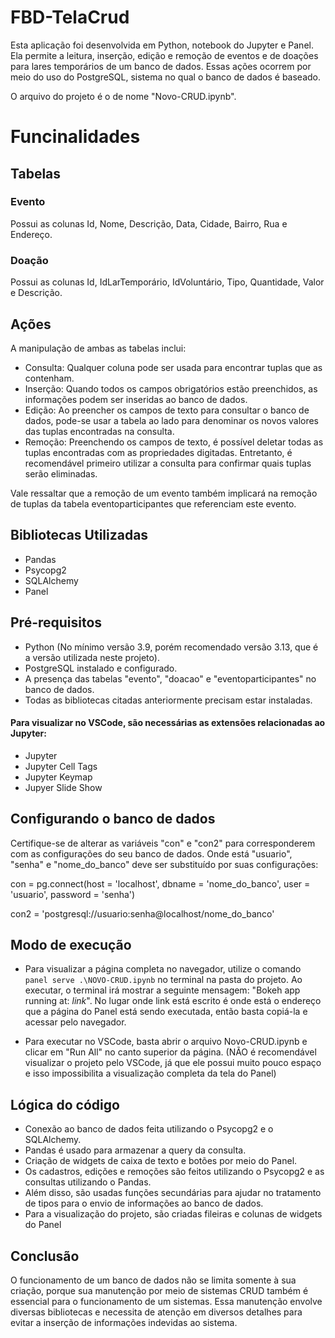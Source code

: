 # FBD-TelaCrud
Esta aplicação foi desenvolvida em Python, notebook do Jupyter e Panel.
Ela permite a leitura, inserção, edição e remoção de eventos e de doações
para lares temporários de um banco de dados. Essas ações ocorrem por meio do uso do PostgreSQL, sistema no qual o banco de dados é baseado.

O arquivo do projeto é o de nome "Novo-CRUD.ipynb".

# Funcinalidades
## Tabelas
### Evento
Possui as colunas Id, Nome, Descrição, Data, Cidade, Bairro, Rua e Endereço.

### Doação
Possui as colunas Id, IdLarTemporário, IdVoluntário, Tipo, Quantidade, Valor e Descrição.

## Ações

A manipulação de ambas as tabelas inclui:

* Consulta: Qualquer coluna pode ser usada para encontrar tuplas que as contenham.
* Inserção: Quando todos os campos obrigatórios estão preenchidos, as informações 
podem ser inseridas ao banco de dados.
* Edição: Ao preencher os campos de texto para consultar o banco de dados, pode-se usar a tabela ao lado para denominar os novos valores das tuplas encontradas na consulta.
* Remoção: Preenchendo os campos de texto, é possível deletar todas as tuplas encontradas com as propriedades digitadas. Entretanto, é recomendável primeiro utilizar a consulta para confirmar quais tuplas serão eliminadas.

Vale ressaltar que a remoção de um evento também implicará na remoção de tuplas da tabela eventoparticipantes que referenciam este evento.

## Bibliotecas Utilizadas
* Pandas
* Psycopg2
* SQLAlchemy
* Panel

## Pré-requisitos
* Python (No mínimo versão 3.9, porém recomendado versão 3.13, que é a versão utilizada neste projeto).
* PostgreSQL instalado e configurado.
* A presença das tabelas "evento", "doacao" e "eventoparticipantes" no banco de dados.
* Todas as bibliotecas citadas anteriormente precisam estar instaladas.

#### Para visualizar no VSCode, são necessárias as extensões relacionadas ao Jupyter:
* Jupyter
* Jupyter Cell Tags
* Jupyter Keymap
* Jupyer Slide Show

## Configurando o banco de dados

Certifique-se de alterar as variáveis "con" e "con2" para corresponderem com as configurações do seu banco de dados. Onde está "usuario", "senha" e "nome_do_banco" deve ser substituído por suas configurações:

con = pg.connect(host = 'localhost', dbname = 'nome_do_banco', user = 'usuario', password = 'senha')

con2 = 'postgresql://usuario:senha@localhost/nome_do_banco'

## Modo de execução
* Para visualizar a página completa no navegador, utilize o comando 
``panel serve .\NOVO-CRUD.ipynb`` no terminal na pasta do projeto. Ao executar, o terminal irá mostrar a seguinte mensagem: "Bokeh app running at: *link*". No lugar onde link está escrito é onde está o endereço que a página do Panel está sendo executada, então basta copiá-la e acessar pelo navegador.

* Para executar no VSCode, basta abrir o arquivo Novo-CRUD.ipynb e clicar em "Run All" no canto superior da página. (NÃO é recomendável visualizar o projeto pelo VSCode, já que ele possui muito pouco espaço e isso impossibilita a visualização completa da tela do Panel)

## Lógica do código
* Conexão ao banco de dados feita utilizando o Psycopg2 e o SQLAlchemy.
* Pandas é usado para armazenar a query da consulta.
* Criação de widgets de caixa de texto e botões por meio do Panel.
* Os cadastros, edições e remoções são feitos utilizando o Psycopg2 e as consultas utilizando o Pandas.
* Além disso, são usadas funções secundárias para ajudar no tratamento de tipos para o envio de informações ao banco de dados.
* Para a visualização do projeto, são criadas fileiras e colunas de widgets do Panel

## Conclusão
O funcionamento de um banco de dados não se limita somente à sua criação, porque sua manutenção por meio de sistemas CRUD também é essencial para o funcionamento
de um sistemas. Essa manutenção envolve diversas bibliotecas e necessita de atenção em diversos detalhes para evitar a inserção de informações indevidas ao sistema.